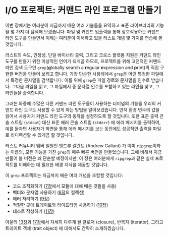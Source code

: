 # I/O 프로젝트: 커맨드 라인 프로그램 만들기

이번 장에서는 여러분이 지금까지 배운 여러 기술들을 요약하고 표준 라이브러리의
기능을 몇 가지 더 탐색해 보겠습니다. 파일 및 커맨드 입출력을 통해 상호작용하는
커맨드 라인 도구를 만들면서 이제는 여러분이 이해하고 있을 러스트 개념 몇 가지를
연습해 볼 것입니다.

러스트의 속도, 안정성, 단일 바이너리 출력, 그리고 크로스 플랫폼 지원은
커맨드 라인 도구를 만들기 위한 이상적인 언어가 되게끔 하므로, 프로젝트를 위해
고전적인 커맨드 라인 검색 도구인 `grep`(**g**lobally search a **r**egular
**e**xpression and **p**rint)의 직접 구현한 버전을 만들어 보려고 합니다.
가장 단순한 사용례에서 `grep`은 어떤 특정한 파일에서 특정한 문자열을 검색합니다.
이를 위해 `grep`은 파일 경로와 문자열을 인수로 받습니다. 그다음
파일을 읽고, 그 파일에서 중 문자열 인수를 포함하고 있는 라인을 찾고,
그 라인들을 출력합니다.

그러는 와중에 수많은 다른 커맨드 라인 도구들이 사용하는 터미널의 기능을 우리의
커맨드 라인 도구도 사용할 수 있게 하는 방법을 알아보겠습니다. 먼저 환경 변수의
값을 읽어서 사용자가 커맨드 라인 도구의 동작을 설정하도록 할 것입니다. 또한 표준
출력 콘솔 스트림 (`stdout`) 대신 표준 에러 콘솔 스트림 (`stderr`) 에 에러 메시지를
출력하여, 예를 들자면 사용자가 화면을 통해 에러 메시지를 보는 동안에도
성공적인 출력을 파일로 리디렉션할 수 있게끔 할 것입니다.

러스트 커뮤니티 멤버 일원인 앤드루 갈란트 (Andrew Gallant) 가 이미
`ripgrep`이라는 이름의, 모든 기능을 가진 `grep`의 매우 빠른 버전을
만들었습니다. 그에 비해서 지금 만들어 볼 버전은 꽤 단순할 예정이지만, 이 장은
여러분에게 `ripgrep`과 같은 실제 프로젝트를 이해하는 데 필요한 배경
지식을 제공할 것입니다.

이 `grep` 프로젝트는 지금까지 배운 여러 개념을 조합할 것입니다:

* 코드 조직화하기 ([7장][ch7]<!-- ignore -->에서 모듈에 대해 배운
  것들을 사용)
* 벡터와 문자열 사용하기 ([8장][ch8]<!-- ignore -->의 컬렉션)
* 에러 처리하기 ([9장][ch9]<!-- ignore -->)
* 적절한 곳에 트레이트와 라이프타임 사용하기 ([10장][ch10]<!-- ignore
  -->)
* 테스트 작성하기 ([11장][ch11]<!-- ignore -->)

아울러 [13장][ch13]<!-- ignore -->과 [17장][ch17]<!-- ignore -->에서
자세히 다루게 될 클로저 (closure), 반복자 (iterator), 그리고
트레이트 객체 (trait object) 에 대해서도 간략히 소개하겠습니다.

[ch7]: ch07-00-managing-growing-projects-with-packages-crates-and-modules.html
[ch8]: ch08-00-common-collections.html
[ch9]: ch09-00-error-handling.html
[ch10]: ch10-00-generics.html
[ch11]: ch11-00-testing.html
[ch13]: ch13-00-functional-features.html
[ch17]: ch17-00-oop.html
